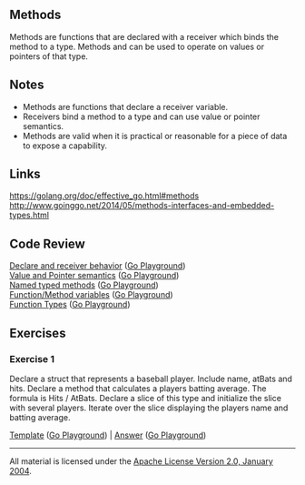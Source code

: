 ## Methods

Methods are functions that are declared with a receiver which binds the method to a type. Methods and can be used to operate on values or pointers of that type.

## Notes

* Methods are functions that declare a receiver variable.
* Receivers bind a method to a type and can use value or pointer semantics.
* Methods are valid when it is practical or reasonable for a piece of data to expose a capability.

## Links

https://golang.org/doc/effective_go.html#methods  
http://www.goinggo.net/2014/05/methods-interfaces-and-embedded-types.html

## Code Review

[Declare and receiver behavior](example1/example1.go) ([Go Playground](https://play.golang.org/p/nxAwTRWk4N))  
[Value and Pointer semantics](example5/example5.go) ([Go Playground](https://play.golang.org/p/vyWTRDs9bi))  
[Named typed methods](example2/example2.go) ([Go Playground](https://play.golang.org/p/9WeR1rShIa))  
[Function/Method variables](example3/example3.go) ([Go Playground](https://play.golang.org/p/Ewhk87BiWA))  
[Function Types](example4/example4.go) ([Go Playground](https://play.golang.org/p/EZQPrC9qsx))

## Exercises

### Exercise 1

Declare a struct that represents a baseball player. Include name, atBats and hits. Declare a method that calculates a players batting average. The formula is Hits / AtBats. Declare a slice of this type and initialize the slice with several players. Iterate over the slice displaying the players name and batting average.

[Template](exercises/template1/template1.go) ([Go Playground](https://play.golang.org/p/IG5uqVRTrc)) | 
[Answer](exercises/exercise1/exercise1.go) ([Go Playground](https://play.golang.org/p/1vr9fCLEO8))
___
All material is licensed under the [Apache License Version 2.0, January 2004](http://www.apache.org/licenses/LICENSE-2.0).

